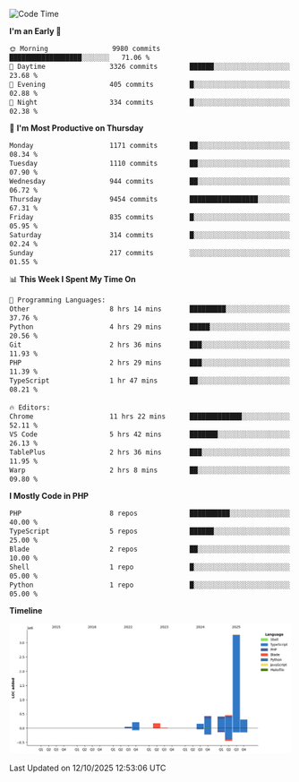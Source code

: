 <!--START_SECTION:waka-->
![Code Time](http://img.shields.io/badge/Code%20Time-4%2C287%20hrs%2015%20mins-blue)

**I'm an Early 🐤** 

```text
🌞 Morning                9980 commits        ██████████████████░░░░░░░   71.06 % 
🌆 Daytime                3326 commits        ██████░░░░░░░░░░░░░░░░░░░   23.68 % 
🌃 Evening                405 commits         █░░░░░░░░░░░░░░░░░░░░░░░░   02.88 % 
🌙 Night                  334 commits         █░░░░░░░░░░░░░░░░░░░░░░░░   02.38 % 
```
📅 **I'm Most Productive on Thursday** 

```text
Monday                   1171 commits        ██░░░░░░░░░░░░░░░░░░░░░░░   08.34 % 
Tuesday                  1110 commits        ██░░░░░░░░░░░░░░░░░░░░░░░   07.90 % 
Wednesday                944 commits         ██░░░░░░░░░░░░░░░░░░░░░░░   06.72 % 
Thursday                 9454 commits        █████████████████░░░░░░░░   67.31 % 
Friday                   835 commits         █░░░░░░░░░░░░░░░░░░░░░░░░   05.95 % 
Saturday                 314 commits         █░░░░░░░░░░░░░░░░░░░░░░░░   02.24 % 
Sunday                   217 commits         ░░░░░░░░░░░░░░░░░░░░░░░░░   01.55 % 
```


📊 **This Week I Spent My Time On** 

```text
💬 Programming Languages: 
Other                    8 hrs 14 mins       █████████░░░░░░░░░░░░░░░░   37.76 % 
Python                   4 hrs 29 mins       █████░░░░░░░░░░░░░░░░░░░░   20.56 % 
Git                      2 hrs 36 mins       ███░░░░░░░░░░░░░░░░░░░░░░   11.93 % 
PHP                      2 hrs 29 mins       ███░░░░░░░░░░░░░░░░░░░░░░   11.39 % 
TypeScript               1 hr 47 mins        ██░░░░░░░░░░░░░░░░░░░░░░░   08.21 % 

🔥 Editors: 
Chrome                   11 hrs 22 mins      █████████████░░░░░░░░░░░░   52.11 % 
VS Code                  5 hrs 42 mins       ███████░░░░░░░░░░░░░░░░░░   26.13 % 
TablePlus                2 hrs 36 mins       ███░░░░░░░░░░░░░░░░░░░░░░   11.95 % 
Warp                     2 hrs 8 mins        ██░░░░░░░░░░░░░░░░░░░░░░░   09.80 % 
```

**I Mostly Code in PHP** 

```text
PHP                      8 repos             ██████████░░░░░░░░░░░░░░░   40.00 % 
TypeScript               5 repos             ██████░░░░░░░░░░░░░░░░░░░   25.00 % 
Blade                    2 repos             ██░░░░░░░░░░░░░░░░░░░░░░░   10.00 % 
Shell                    1 repo              █░░░░░░░░░░░░░░░░░░░░░░░░   05.00 % 
Python                   1 repo              █░░░░░░░░░░░░░░░░░░░░░░░░   05.00 % 
```



**Timeline**

![Lines of Code chart](https://raw.githubusercontent.com/abrahamgreyson/abrahamgreyson/main/assets/bar_graph.png)


 Last Updated on 12/10/2025 12:53:06 UTC
<!--END_SECTION:waka-->
